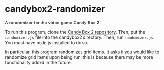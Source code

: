 # candybox2-randomizer
A randomizer for the video game Candy Box 2.

To run this program, clone the [Candy Box 2 repository](https://github.com/candybox2/candybox2.github.io). Then, put the `randomizer.js` file into the candybox2 directory. Then, run `randomizer.js`. You must have node.js installed to do so.

In particular, this program randomizes grid items. It asks if you would like to randomize grid items upon being run; this is because there may be more functionality added in the future.
